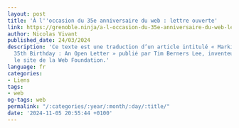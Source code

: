 ```yaml
---
layout: post
title: 'À l''occasion du 35e anniversaire du web : lettre ouverte'
link: https://grenoble.ninja/a-l-occasion-du-35e-anniversaire-du-web-lettre-ouverte
author: Nicolas Vivant
published_date: 24/03/2024
description: 'Ce texte est une traduction d’un article intitulé « Marking the Web’s
  35th Birthday : An Open Letter » publié par Tim Berners Lee, inventeur du Web, sur
  le site de la Web Foundation.'
language: fr
categories:
- Liens
tags:
- web
og-tags: web
permalink: "/:categories/:year/:month/:day/:title/"
date: '2024-11-05 20:55:44 +0100'
---
```

